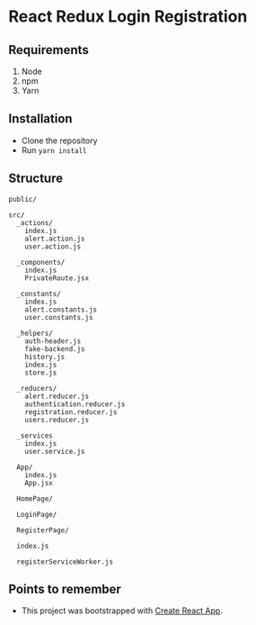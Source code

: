 # React Redux Login Registration

## Requirements
1. Node
2. npm
3. Yarn

## Installation

 - Clone the repository
 - Run `yarn install`

## Structure
  ```
  public/

  src/
    _actions/
      index.js
      alert.action.js
      user.action.js

    _components/
      index.js
      PrivateRoute.jsx

    _constants/
      index.js
      alert.constants.js
      user.constants.js

    _helpers/
      auth-header.js
      fake-backend.js
      history.js
      index.js
      store.js

    _reducers/
      alert.reducer.js
      authentication.reducer.js
      registration.reducer.js
      users.reducer.js

    _services
      index.js
      user.service.js

    App/
      index.js
      App.jsx

    HomePage/

    LoginPage/

    RegisterPage/
    
    index.js
    
    registerServiceWorker.js
  ```

## Points to remember
 - This project was bootstrapped with [Create React App](https://github.com/facebookincubator/create-react-app).